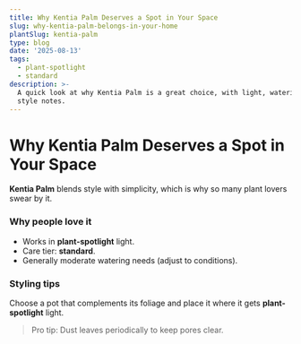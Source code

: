 ```yaml
---
title: Why Kentia Palm Deserves a Spot in Your Space
slug: why-kentia-palm-belongs-in-your-home
plantSlug: kentia-palm
type: blog
date: '2025-08-13'
tags:
  - plant-spotlight
  - standard
description: >-
  A quick look at why Kentia Palm is a great choice, with light, watering, and
  style notes.
---
```

# Why Kentia Palm Deserves a Spot in Your Space

**Kentia Palm** blends style with simplicity, which is why so many plant lovers swear by it.

### Why people love it
- Works in **plant-spotlight** light.
- Care tier: **standard**.
- Generally moderate watering needs (adjust to conditions).

### Styling tips
Choose a pot that complements its foliage and place it where it gets **plant-spotlight** light.
  
> Pro tip: Dust leaves periodically to keep pores clear.

